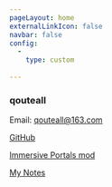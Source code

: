 ```yaml
---
pageLayout: home
externalLinkIcon: false
navbar: false
config:
  -
    type: custom
    
---
```


### qouteall

Email: qouteall@163.com

[GitHub](https://github.com/qouteall)

[Immersive Portals mod](https://qouteall.fun/immptl/)

[My Notes](./blog/)